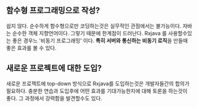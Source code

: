 함수형 프로그래밍으로 작성?
---
쉽지 않다. 순수하게 함수형으로만 코딩하는것은 실무적인 관점에서는 불가능이다.
자바는 순수한 객체 지향언어이다. 그렇기 때문에 한계점이 드러난다. Rxjava 를 사용할수있는 좋은 경우느 '비동기 프로그래밍' 이다.
**특히 서버와 통신하는 비동기 로직**을 만들때 좋은 효과를 볼 수 있다.

새로운 프로젝트에 대한 도입?
---
새로운 프로젝트에 top-down 방식으로 Rxjava를 도입하는것은 개발자들간의 합의가 필요하다.
충분한 연습과 도입후에 어떤 효과를 기대가능한지에 대해 토론을 하는것이 좋다. 그 과정에서 강력함을 발견할수도 있다.
